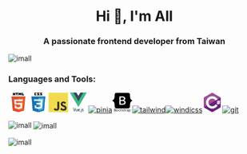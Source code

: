 <h1 align="center">Hi 👋, I'm All</h1>
<h3 align="center">A passionate frontend developer from Taiwan</h3>

<p align="left"> <img src="https://komarev.com/ghpvc/?username=imall&label=Profile%20views&color=0e75b6&style=flat" alt="imall" /> </p>

<h3 align="left">Languages and Tools:</h3>
<p align="left">
<a href="https://www.w3.org/html/" target="_blank" rel="noreferrer"><img src="https://raw.githubusercontent.com/devicons/devicon/master/icons/html5/html5-original-wordmark.svg" alt="html5" width="40" height="40" /></a><a href="https://www.w3schools.com/css/" target="_blank" rel="noreferrer"><img src="https://raw.githubusercontent.com/devicons/devicon/master/icons/css3/css3-original-wordmark.svg" alt="css3" width="40" height="40" /></a><a href="https://developer.mozilla.org/en-US/docs/Web/JavaScript" target="_blank" rel="noreferrer"><img src="https://raw.githubusercontent.com/devicons/devicon/master/icons/javascript/javascript-original.svg" alt="javascript" width="40" height="40" /></a><a href="https://vuejs.org/" target="_blank" rel="noreferrer"><img src="https://raw.githubusercontent.com/devicons/devicon/master/icons/vuejs/vuejs-original-wordmark.svg" alt="vuejs" width="40" height="40" /></a><a href="https://pinia.vuejs.org/" target="_blank" rel="noreferrer"><img src="https://pinia.vuejs.org/logo.svg" alt="pinia" width="40" height="40" /></a><a href="https://getbootstrap.com" target="_blank" rel="noreferrer"><img src="https://raw.githubusercontent.com/devicons/devicon/master/icons/bootstrap/bootstrap-plain-wordmark.svg" alt="bootstrap" width="40" height="40" /></a><a href="https://tailwindcss.com/" target="_blank" rel="noreferrer"><img src="https://www.vectorlogo.zone/logos/tailwindcss/tailwindcss-icon.svg" alt="tailwind" width="40" height="40" /></a><a href="https://windicss.org/" target="_blank" rel="noreferrer"><img src="https://windicss.org/assets/logo.svg" alt="windicss" width="40" height="40" /></a><a href="https://www.w3schools.com/cs/" target="_blank" rel="noreferrer"><img src="https://raw.githubusercontent.com/devicons/devicon/master/icons/csharp/csharp-original.svg" alt="csharp" width="40" height="40" /></a><a href="https://git-scm.com/" target="_blank" rel="noreferrer"><img src="https://www.vectorlogo.zone/logos/git-scm/git-scm-icon.svg" alt="git" width="40" height="40" /></a>
</p>

<p><img align="left" src="https://github-readme-stats.vercel.app/api/top-langs?username=imall&show_icons=true&locale=en&layout=compact" alt="imall" /></p>

<p>&nbsp;<img align="center" src="https://github-readme-stats.vercel.app/api?username=imall&show_icons=true&locale=en" alt="imall" /></p>

<p><img align="center" src="https://github-readme-streak-stats.herokuapp.com/?user=imall&" alt="imall" /></p>
